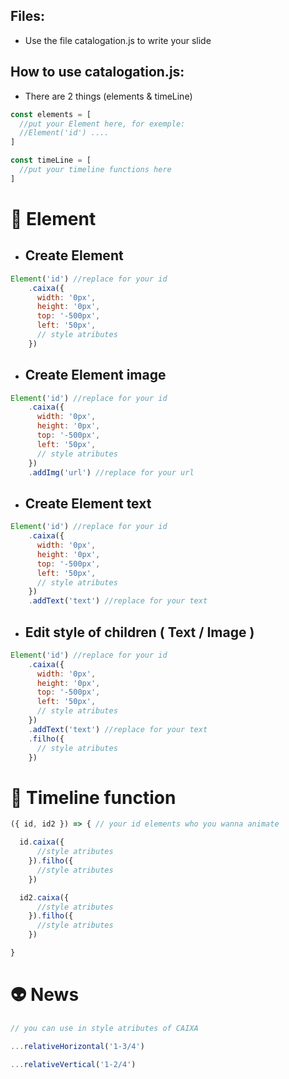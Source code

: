##  Files:
- Use the file catalogation.js to write your slide


  
## How to use catalogation.js:

- There are 2 things (elements & timeLine)

```javascript
const elements = [
  //put your Element here, for exemple:
  //Element('id') ....
]

const timeLine = [
  //put your timeline functions here
]
```

# 🦃 Element

- ## Create Element 

```javascript
Element('id') //replace for your id
    .caixa({ 
      width: '0px',
      height: '0px',
      top: '-500px',
      left: '50px',
      // style atributes 
    })
```
- ## Create Element **image**
```javascript
Element('id') //replace for your id
    .caixa({ 
      width: '0px',
      height: '0px',
      top: '-500px',
      left: '50px',
      // style atributes 
    })
    .addImg('url') //replace for your url
```

- ## Create Element **text**
```javascript
Element('id') //replace for your id
    .caixa({ 
      width: '0px',
      height: '0px',
      top: '-500px',
      left: '50px',
      // style atributes 
    })
    .addText('text') //replace for your text
```

- ## Edit style of children ( **Text** / **Image** )
```javascript
Element('id') //replace for your id
    .caixa({ 
      width: '0px',
      height: '0px',
      top: '-500px',
      left: '50px',
      // style atributes 
    })
    .addText('text') //replace for your text
    .filho({
      // style atributes 
    })
```

# 🦘 Timeline function
```javascript
({ id, id2 }) => { // your id elements who you wanna animate

  id.caixa({
      //style atributes
    }).filho({
      //style atributes
    })

  id2.caixa({
      //style atributes
    }).filho({
      //style atributes
    })

}
```



# 👽 News
```javascript
// you can use in style atributes of CAIXA

...relativeHorizontal('1-3/4')

...relativeVertical('1-2/4')
```